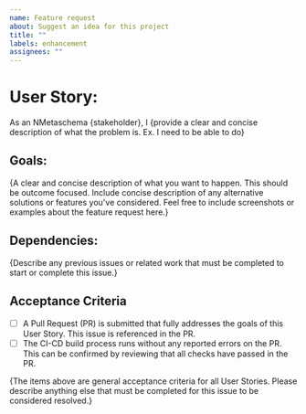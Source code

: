 ```yaml
---
name: Feature request
about: Suggest an idea for this project
title: ""
labels: enhancement
assignees: ""
---
```


# User Story:

As an NMetaschema {stakeholder}, I {provide a clear and concise description of what the problem is. Ex. I need to be able to do}

## Goals:

{A clear and concise description of what you want to happen. This should be outcome focused. Include concise description of any alternative solutions or features you've considered. Feel free to include screenshots or examples about the feature request here.}

## Dependencies:

{Describe any previous issues or related work that must be completed to start or complete this issue.}

## Acceptance Criteria

- [ ] A Pull Request (PR) is submitted that fully addresses the goals of this User Story. This issue is referenced in the PR.
- [ ] The CI-CD build process runs without any reported errors on the PR. This can be confirmed by reviewing that all checks have passed in the PR.

{The items above are general acceptance criteria for all User Stories. Please describe anything else that must be completed for this issue to be considered resolved.}
